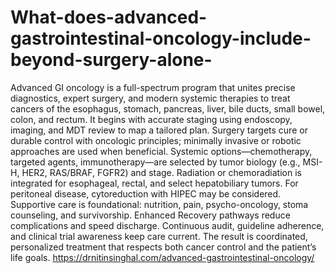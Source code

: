 # What-does-advanced-gastrointestinal-oncology-include-beyond-surgery-alone-

Advanced GI oncology is a full-spectrum program that unites precise diagnostics, expert surgery, and modern systemic therapies to treat cancers of the esophagus, stomach, pancreas, liver, bile ducts, small bowel, colon, and rectum. It begins with accurate staging using endoscopy, imaging, and MDT review to map a tailored plan. Surgery targets cure or durable control with oncologic principles; minimally invasive or robotic approaches are used when beneficial. Systemic options—chemotherapy, targeted agents, immunotherapy—are selected by tumor biology (e.g., MSI-H, HER2, RAS/BRAF, FGFR2) and stage. Radiation or chemoradiation is integrated for esophageal, rectal, and select hepatobiliary tumors. For peritoneal disease, cytoreduction with HIPEC may be considered. Supportive care is foundational: nutrition, pain, psycho-oncology, stoma counseling, and survivorship. Enhanced Recovery pathways reduce complications and speed discharge. Continuous audit, guideline adherence, and clinical trial awareness keep care current. The result is coordinated, personalized treatment that respects both cancer control and the patient’s life goals.
https://drnitinsinghal.com/advanced-gastrointestinal-oncology/
